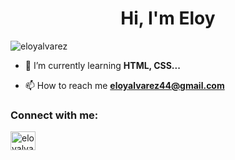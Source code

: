 <h1 align="center">Hi, I'm Eloy</h1>
<p align="left"> <img src="https://komarev.com/ghpvc/?username=eloyalvarez&label=Profile%20views&color=0e75b6&style=flat" alt="eloyalvarez" /> </p>

- 🌱 I’m currently learning **HTML, CSS...**

- 📫 How to reach me **eloyalvarez44@gmail.com**

<h3 align="left">Connect with me:</h3>
<p align="left">
<a href="https://twitter.com/eloyalvarez" target="blank"><img align="center" src="https://raw.githubusercontent.com/rahuldkjain/github-profile-readme-generator/master/src/images/icons/Social/twitter.svg" alt="eloyalvarez" height="30" width="40" /></a>
</p>




